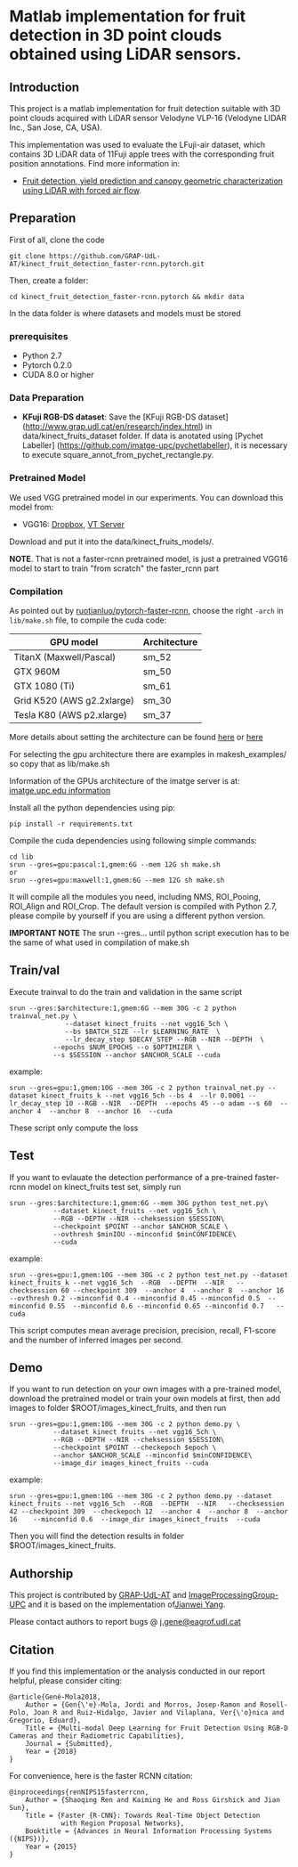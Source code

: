 # Matlab implementation for fruit detection in 3D point clouds obtained using LiDAR sensors.

## Introduction
This project is a matlab implementation for fruit detection suitable with 3D point clouds acquired with LiDAR sensor Velodyne VLP-16 (Velodyne LIDAR Inc., San Jose, CA, USA). 

This implementation was used to evaluate the LFuji-air dataset, which contains 3D LiDAR data of 11Fuji apple trees with the corresponding fruit position annotations. Find more information in:

* [Fruit detection, yield prediction and canopy geometric characterization using LiDAR with forced air flow](http://www.grap.udl.cat/en/publications/index.html).



## Preparation 


First of all, clone the code
```
git clone https://github.com/GRAP-UdL-AT/kinect_fruit_detection_faster-rcnn.pytorch.git
```

Then, create a folder:
```
cd kinect_fruit_detection_faster-rcnn.pytorch && mkdir data
```

In the data folder is where datasets and models must be stored

### prerequisites

* Python 2.7
* Pytorch 0.2.0
* CUDA 8.0 or higher

### Data Preparation

* **KFuji RGB-DS dataset**: 
Save the [KFuji RGB-DS dataset] (http://www.grap.udl.cat/en/research/index.html) in data/kinect_fruits_dataset folder. If data is anotated using [Pychet Labeller] (https://github.com/imatge-upc/pychetlabeller), it is necessary to execute square_annot_from_pychet_rectangle.py.

### Pretrained Model

We used VGG pretrained model in our experiments. You can download this model from:

* VGG16: [Dropbox](https://www.dropbox.com/s/s3brpk0bdq60nyb/vgg16_caffe.pth?dl=0), [VT Server](https://filebox.ece.vt.edu/~jw2yang/faster-rcnn/pretrained-base-models/vgg16_caffe.pth)

Download and put it into the data/kinect_fruits_models/.

**NOTE**. That is not a faster-rcnn pretrained model, is just a pretrained VGG16 model to start to train "from scratch" the faster_rcnn part

### Compilation

As pointed out by [ruotianluo/pytorch-faster-rcnn](https://github.com/ruotianluo/pytorch-faster-rcnn), choose the right `-arch` in `lib/make.sh` file, to compile the cuda code:

  | GPU model  | Architecture |
  | ------------- | ------------- |
  | TitanX (Maxwell/Pascal) | sm_52 |
  | GTX 960M | sm_50 |
  | GTX 1080 (Ti) | sm_61 |
  | Grid K520 (AWS g2.2xlarge) | sm_30 |
  | Tesla K80 (AWS p2.xlarge) | sm_37 |
  
More details about setting the architecture can be found [here](https://developer.nvidia.com/cuda-gpus) or [here](http://arnon.dk/matching-sm-architectures-arch-and-gencode-for-various-nvidia-cards/)

For selecting the gpu architecture there are examples in makesh_examples/ so copy that as lib/make.sh

Information of the GPUs architecture of the imatge server is at:
[imatge.upc.edu information](https://imatge.upc.edu/trac/wiki/DevelopmentPlatform/HardwareResources)

Install all the python dependencies using pip:
```
pip install -r requirements.txt
```

Compile the cuda dependencies using following simple commands:

```
cd lib
srun --gres=gpu:pascal:1,gmem:6G --mem 12G sh make.sh
or
srun --gres=gpu:maxwell:1,gmem:6G --mem 12G sh make.sh

```

It will compile all the modules you need, including NMS, ROI_Pooing, ROI_Align and ROI_Crop. The default version is compiled with Python 2.7, please compile by yourself if you are using a different python version.

**IMPORTANT NOTE** The srun --gres... until python script execution has to be the same of what used in compilation of make.sh

## Train/val

Execute trainval to do the train and validation in the same script
```
srun --gres:$architecture:1,gmem:6G --mem 30G -c 2 python trainval_net.py \
              --dataset kinect_fruits --net vgg16_5ch \
              --bs $BATCH_SIZE --lr $LEARNING_RATE  \
              --lr_decay_step $DECAY_STEP --RGB --NIR --DEPTH  \
		   --epochs $NUM_EPOCHS --o $OPTIMIZER \
		   --s $SESSION --anchor $ANCHOR_SCALE --cuda
```

example:
```
srun --gres=gpu:1,gmem:10G --mem 30G -c 2 python trainval_net.py --dataset kinect_fruits_k --net vgg16_5ch --bs 4  --lr 0.0001 --lr_decay_step 10 --RGB --NIR  --DEPTH  --epochs 45 --o adam --s 60  --anchor 4  --anchor 8  --anchor 16  --cuda
```


These script only compute the loss

## Test

If you want to evlauate the detection performance of a pre-trained faster-rcnn model on kinect_fruits test set, simply run
```
srun --gres:$architecture:1,gmem:6G --mem 30G python test_net.py\
		   --dataset kinect_fruits --net vgg16_5ch \
		   --RGB --DEPTH --NIR --cheksession $SESSION\
		   --checkpoint $POINT --anchor $ANCHOR_SCALE \
		   --ovthresh $minIOU --minconfid $minCONFIDENCE\
		   --cuda
```

example:
```
srun --gres=gpu:1,gmem:10G --mem 30G -c 2 python test_net.py --dataset kinect_fruits_k --net vgg16_5ch  --RGB  --DEPTH  --NIR   --checksession 60 --checkpoint 309  --anchor 4  --anchor 8  --anchor 16   --ovthresh 0.2 --minconfid 0.4 --minconfid 0.45 --minconfid 0.5  --minconfid 0.55  --minconfid 0.6 --minconfid 0.65 --minconfid 0.7   --cuda
```

This script computes mean average precision, precision, recall, F1-score and the number of inferred images per second. 




## Demo

If you want to run detection on your own images with a pre-trained model, download the pretrained model or train your own models at first, then add images to folder $ROOT/images_kinect_fruits, and then run
```
srun --gres=gpu:1,gmem:10G --mem 30G -c 2 python demo.py \
		   --dataset kinect fruits --net vgg16_5ch \
		   --RGB --DEPTH --NIR --cheksession $SESSION\
		   --checkpoint $POINT --checkepoch $epoch \
		   --anchor $ANCHOR_SCALE --minconfid $minCONFIDENCE\
		   --image_dir images_kinect_fruits --cuda

```
example:
```
srun --gres=gpu:1,gmem:10G --mem 30G -c 2 python demo.py --dataset kinect_fruits --net vgg16_5ch  --RGB  --DEPTH  --NIR   --checksession 42 --checkpoint 309  --checkepoch 12  --anchor 4  --anchor 8  --anchor 16    --minconfid 0.6  --image_dir images_kinect_fruits  --cuda
```

Then you will find the detection results in folder $ROOT/images_kinect_fruits. 


## Authorship

This project is contributed by [GRAP-UdL-AT](http://www.grap.udl.cat/en/index.html) and [ImageProcessingGroup-UPC](https://imatge.upc.edu/web/) and it is based on the implementation of[Jianwei Yang](https://github.com/jwyang).

Please contact authors to report bugs @ j.gene@eagrof.udl.cat


## Citation

If you find this implementation or the analysis conducted in our report helpful, please consider citing:

    @article{Gené-Mola2018,
        Author = {Gen{\'e}-Mola, Jordi and Morros, Josep-Ramon and Rosell-Polo, Joan R and Ruiz-Hidalgo, Javier and Vilaplana, Ver{\'o}nica and Gregorio, Eduard},
        Title = {Multi-modal Deep Learning for Fruit Detection Using RGB-D Cameras and their Radiometric Capabilities},
        Journal = {Submitted},
        Year = {2018}
    } 

For convenience, here is the faster RCNN citation:

    @inproceedings{renNIPS15fasterrcnn,
        Author = {Shaoqing Ren and Kaiming He and Ross Girshick and Jian Sun},
        Title = {Faster {R-CNN}: Towards Real-Time Object Detection
                 with Region Proposal Networks},
        Booktitle = {Advances in Neural Information Processing Systems ({NIPS})},
        Year = {2015}
    }

